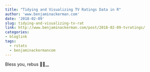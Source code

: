 ```yaml
---
title: "Tidying and Visualizing TV Ratings Data in R"
author: 'www.benjaminackerman.com'
date: '2018-02-09'
slug: tidying-and-visualizing-tv-rat
link: http://www.benjaminackerman.com/post/2018-02-09-tvratings/
categories:
- bloglink
tags:
  - rstats
  - benjaminackermancom
---
```


Bless you, rebus 🙏🏻[... <i class="fas fa-external-link-alt"></i>](http://www.benjaminackerman.com/post/2018-02-09-tvratings/)

